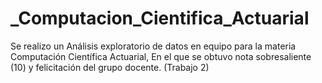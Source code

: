 # _Computacion_Cientifica_Actuarial
Se realizo un Análisis exploratorio de datos en equipo para la materia Computación Científica Actuarial, En el que se obtuvo nota sobresaliente (10) y felicitación del grupo docente. (Trabajo 2)
